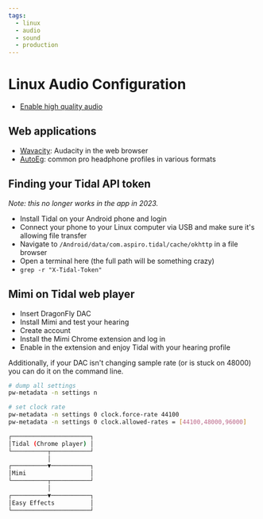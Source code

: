 ```yaml
---
tags:
  - linux
  - audio
  - sound
  - production
---
```





# Linux Audio Configuration

- [Enable high quality audio](https://medium.com/@gamunu/enable-high-quality-audio-on-linux-6f16f3fe7e1f)

## Web applications

- [Wavacity](https://wavacity.com/): Audacity in the web browser
- [AutoEg](https://autoeq.app/): common pro headphone profiles in various formats

## Finding your Tidal API token

_Note: this no longer works in the app in 2023._

- Install Tidal on your Android phone and login
- Connect your phone to your Linux computer via USB and make sure it's allowing file transfer
- Navigate to `/Android/data/com.aspiro.tidal/cache/okhttp` in a file browser
- Open a terminal here (the full path will be something crazy)
- `grep -r "X-Tidal-Token"`

## Mimi on Tidal web player

- Insert DragonFly DAC
- Install Mimi and test your hearing
- Create account
- Install the Mimi Chrome extension and log in
- Enable in the extension and enjoy Tidal with your hearing profile

Additionally, if your DAC isn't changing sample rate (or is stuck on 48000) you can do it on the command line.

```bash
# dump all settings
pw-metadata -n settings n
```

```bash
# set clock rate
pw-metadata -n settings 0 clock.force-rate 44100
pw-metadata -n settings 0 clock.allowed-rates = [44100,48000,96000]
```

```bash
┌──────────────────────┐
│Tidal (Chrome player) │
└──────────┬───────────┘
           │
┌──────────▼───────────┐
│Mimi                  │
└──────────┬───────────┘
           │
┌──────────▼───────────┐
│Easy Effects          │
└──────────────────────┘
```

